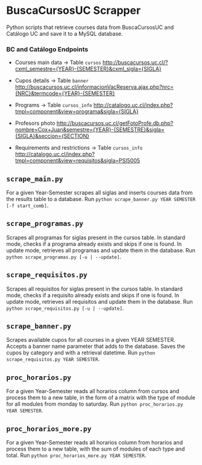 # BuscaCursosUC Scrapper
Python scripts that retrieve courses data from BuscaCursosUC and Catálogo UC 
and save it to a MySQL database.

### BC and Catálogo Endpoints
+ Courses main data -> Table `cursos`
  http://buscacursos.uc.cl/?cxml_semestre={YEAR}-{SEMESTER}&cxml_sigla={SIGLA}

+ Cupos details -> Table `banner`
  http://buscacursos.uc.cl/informacionVacReserva.ajax.php?nrc={NRC}&termcode={YEAR}-{SEMESTER}

+ Programs -> Table `cursos_info`
  http://catalogo.uc.cl/index.php?tmpl=component&view=programa&sigla={SIGLA}

+ Profesors photo
  http://buscacursos.uc.cl/getFotoProfe.db.php?nombre=Cox+Juan&semestre={YEAR}-{SEMESTRE}&sigla={SIGLA}&seccion={SECTION}

+ Requirements and restrictions -> Table `cursos_info`
  http://catalogo.uc.cl/index.php?tmpl=component&view=requisitos&sigla=PSI5005


## ```scrape_main.py```
For a given Year-Semester scrapes all siglas and inserts courses data from 
the results table to a database. 
Run ```python scrape_banner.py YEAR SEMESTER [-f start_comb]```.

## ```scrape_programas.py```
Scrapes all programas for siglas present in the cursos table. In standard 
mode, checks if a programa already exists and skips if one is found. In 
update mode, retrieves all programas and update them in the database.
Run ```python scrape_programas.py [-u | --update]```.

## ```scrape_requisitos.py```
Scrapes all requisitos for siglas present in the cursos table. In standard 
mode, checks if a requisito already exists and skips if one is found. In 
update mode, retrieves all requisitos and update them in the database.
Run ```python scrape_requisitos.py [-u | --update]```.

## ```scrape_banner.py```
Scrapes available cupos for all courses in a given YEAR SEMESTER. Accepts a 
banner name parameter that adds to the database. Saves the cupos by category 
and with a retrieval datetime.
Run ```python scrape_requisitos.py YEAR SEMESTER```.

## ```proc_horarios.py```
For a given Year-Semester reads all horarios column from cursos and process 
them to a new table, in the form of a matrix with the type of module for all 
modules from monday to saturday. 
Run ```python proc_horarios.py YEAR SEMESTER```.

## ```proc_horarios_more.py```
For a given Year-Semester reads all horarios column from horarios and process 
them to a new table, with the sum of modules of each type and total.
Run ```python proc_horarios_more.py YEAR SEMESTER```.

